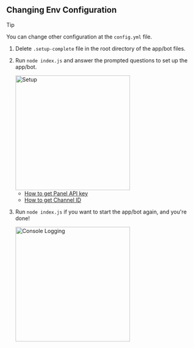 ## Changing Env Configuration
> [!TIP]
> You can change other configuration at the `config.yml` file.

1. Delete `.setup-complete` file in the root directory of the app/bot files.
2. Run `node index.js` and answer the prompted questions to set up the app/bot.

    <img alt="Setup" src="https://usercontent.catto.pictures/hirzi/b8645828-591d-4d52-b6d8-51f8df60440c.png" width="300"/>

    - [How to get Panel API key](https://github.com/HirziDevs/PteroStats/blob/main/guide/panel-api-key.md)
    - [How to get Channel ID](https://github.com/HirziDevs/PteroStats/blob/main/guide/channel-id.md)

3. Run `node index.js` if you want to start the app/bot again, and you're done!

    <img alt="Console Logging" src="https://usercontent.catto.pictures/hirzi/8ce3aac6-5c46-4626-bd14-af994b602f8e.png" width="300"/>
